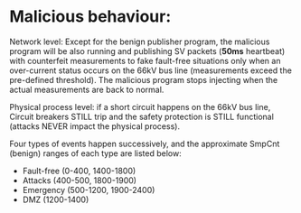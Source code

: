 # Malicious behaviour:

Network level: Except for the benign publisher program, the malicious program will be also running and publishing SV packets (**50ms** heartbeat) with counterfeit measurements to fake fault-free situations only when an over-current status occurs on the 66kV bus line (measurements exceed the pre-defined threshold). The malicious program stops injecting when the actual measurements are back to normal.

Physical process level: if a short circuit happens on the 66kV bus line, Circuit breakers STILL trip and the safety protection is STILL functional (attacks NEVER impact the physical process).

Four types of events happen successively, and the approximate SmpCnt (benign) ranges of each type are listed below:
- Fault-free (0-400, 1400-1800)
- Attacks (400-500, 1800-1900)
- Emergency (500-1200, 1900-2400)
- DMZ (1200-1400)